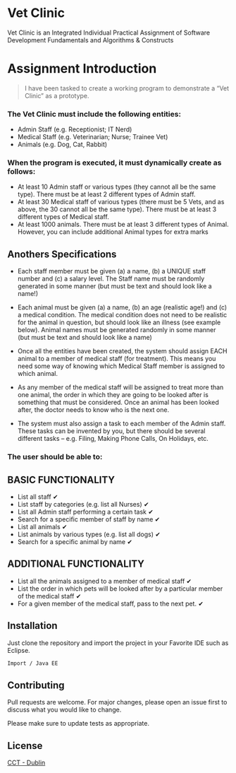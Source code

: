 # Vet Clinic

Vet Clinic is an Integrated Individual Practical Assignment of Software Development Fundamentals and
Algorithms & Constructs 

# Assignment Introduction

> I have been tasked to create a working program to demonstrate a “Vet Clinic” as a prototype.

### The Vet Clinic must include the following entities:

- Admin Staff (e.g. Receptionist; IT Nerd)
- Medical Staff (e.g. Veterinarian; Nurse; Trainee Vet)
- Animals (e.g. Dog, Cat, Rabbit) 

### When the program is executed, it must dynamically create as follows:
- At least 10 Admin staff or various types (they cannot all be the same type). There must
be at least 2 different types of Admin staff.
- At least 30 Medical staff of various types (there must be 5 Vets, and as above, the 30
cannot all be the same type). There must be at least 3 different types of Medical staff.
- At least 1000 animals. There must be at least 3 different types of Animal. However, you
can include additional Animal types for extra marks 

## Anothers Specifications
- Each staff member must be given (a) a name, (b) a UNIQUE staff number and (c) a salary level. The
Staff name must be randomly generated in some manner (but must be text and should look like a
name!)

- Each animal must be given (a) a name, (b) an age (realistic age!) and (c) a medical condition. The
medical condition does not need to be realistic for the animal in question, but should look like an
illness (see example below). Animal names must be generated randomly in some manner (but must
be text and should look like a name)

- Once all the entities have been created, the system should assign EACH animal to a member of
medical staff (for treatment). This means you need some way of knowing which Medical Staff
member is assigned to which animal.

- As any member of the medical staff will be assigned to treat more than one animal, the order in
which they are going to be looked after is something that must be considered. Once an animal has
been looked after, the doctor needs to know who is the next one.

- The system must also assign a task to each member of the Admin staff. These tasks can be invented
by you, but there should be several different tasks – e.g. Filing, Making Phone Calls, On Holidays, etc. 

### The user should be able to:
## BASIC FUNCTIONALITY
- List all staff ✔
- List staff by categories (e.g. list all Nurses) ✔
- List all Admin staff performing a certain task ✔
- Search for a specific member of staff by name ✔
- List all animals ✔
- List animals by various types (e.g. list all dogs) ✔
- Search for a specific animal by name ✔

## ADDITIONAL FUNCTIONALITY

- List all the animals assigned to a member of medical staff ✔
- List the order in which pets will be looked after by a particular member of the medical
staff ✔
- For a given member of the medical staff, pass to the next pet. ✔

## Installation

Just clone the repository and import the project in your Favorite IDE such as Eclipse.

```bash
Import / Java EE
```


## Contributing
Pull requests are welcome. For major changes, please open an issue first to discuss what you would like to change.

Please make sure to update tests as appropriate.

## License
[CCT - Dublin](https://www.cct.ie/)
